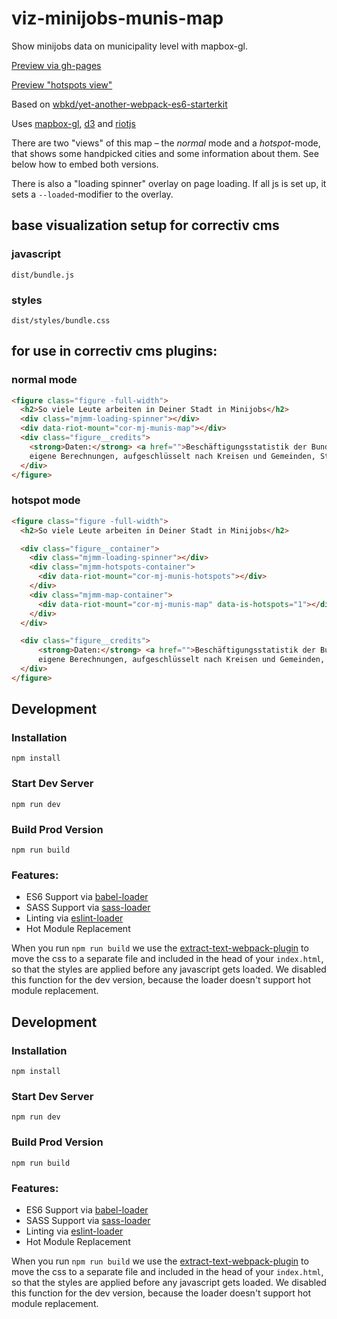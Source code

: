 # viz-minijobs-munis-map

Show minijobs data on municipality level with mapbox-gl.

[Preview via gh-pages](https://correctiv.github.io/viz-minijobs-munis-map/dist/)

[Preview "hotspots view"](https://correctiv.github.io/viz-minijobs-munis-map/dist/hotspots)

Based on [wbkd/yet-another-webpack-es6-starterkit](https://github.com/wbkd/yet-another-webpack-es6-starterkit)

Uses [mapbox-gl](https://www.mapbox.com/mapbox-gl-js/), [d3](https://d3js.org) and [riotjs](https://riotjs.com)

There are two "views" of this map – the *normal* mode and a *hotspot*-mode, that shows some handpicked cities and some information about them. See below how to embed both versions.

There is also a "loading spinner" overlay on page loading. If all js is set up, it sets a `--loaded`-modifier to the overlay.

## base visualization setup for correctiv cms

### javascript

```
dist/bundle.js
```

### styles

```
dist/styles/bundle.css
```

## for use in correctiv cms plugins:

### normal mode

```html
<figure class="figure -full-width">
  <h2>So viele Leute arbeiten in Deiner Stadt in Minijobs</h2>
  <div class="mjmm-loading-spinner"></div>
  <div data-riot-mount="cor-mj-munis-map"></div>
  <div class="figure__credits">
    <strong>Daten:</strong> <a href="">Beschäftigungsstatistik der Bundesagentur für Arbeit: "Arbeitsmarkt in Zahlen"</a>,<br>
    eigene Berechnungen, aufgeschlüsselt nach Kreisen und Gemeinden, Stand: 31.12.2015
  </div>
</figure>
```

### hotspot mode

```html
<figure class="figure -full-width">
  <h2>So viele Leute arbeiten in Deiner Stadt in Minijobs</h2>

  <div class="figure__container">
    <div class="mjmm-loading-spinner"></div>
    <div class="mjmm-hotspots-container">
      <div data-riot-mount="cor-mj-munis-hotspots"></div>
    </div>
    <div class="mjmm-map-container">
      <div data-riot-mount="cor-mj-munis-map" data-is-hotspots="1"></div>
    </div>
  </div>

  <div class="figure__credits">
      <strong>Daten:</strong> <a href="">Beschäftigungsstatistik der Bundesagentur für Arbeit: "Arbeitsmarkt in Zahlen"</a>,<br>
      eigene Berechnungen, aufgeschlüsselt nach Kreisen und Gemeinden, Stand: 31.12.2015
  </div>
</figure>
```

## Development

### Installation

```
npm install
```

### Start Dev Server

```
npm run dev
```

### Build Prod Version

```
npm run build
```

### Features:

* ES6 Support via [babel-loader](https://github.com/babel/babel-loader)
* SASS Support via [sass-loader](https://github.com/jtangelder/sass-loader)
* Linting via [eslint-loader](https://github.com/MoOx/eslint-loader)
* Hot Module Replacement

When you run `npm run build` we use the [extract-text-webpack-plugin](https://github.com/webpack/extract-text-webpack-plugin) to move the css to a separate file and included in the head of your `index.html`, so that the styles are applied before any javascript gets loaded. We disabled this function for the dev version, because the loader doesn't support hot module replacement.

## Development

### Installation

```
npm install
```

### Start Dev Server

```
npm run dev
```

### Build Prod Version

```
npm run build
```

### Features:

* ES6 Support via [babel-loader](https://github.com/babel/babel-loader)
* SASS Support via [sass-loader](https://github.com/jtangelder/sass-loader)
* Linting via [eslint-loader](https://github.com/MoOx/eslint-loader)
* Hot Module Replacement

When you run `npm run build` we use the [extract-text-webpack-plugin](https://github.com/webpack/extract-text-webpack-plugin) to move the css to a separate file and included in the head of your `index.html`, so that the styles are applied before any javascript gets loaded. We disabled this function for the dev version, because the loader doesn't support hot module replacement.
